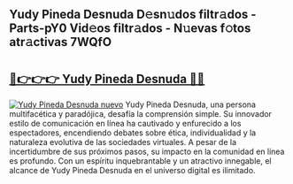 ## Yudy Pineda Desnuda D𝚎sn𝚞dos filtr𝚊dos - Parts-pY0 Vid𝚎os filtr𝚊dos - N𝚞evas f𝚘tos atr𝚊ctivas 7WQfO

# <h2><a href="http://mb65lm.tromn.icu/?c=Yudy+Pineda+Desnuda">🔗👉👉👉 Yudy Pineda Desnuda 🔗🔗</a></h2>

[![Yudy Pineda Desnuda nuevo](https://i.imgur.com/pEAQMta.gif)](http://mb65lm.tromn.icu/?c=Yudy+Pineda+Desnuda)
Yudy Pineda Desnuda, una persona multifacética y paradójica, desafía la comprensión simple. Su innovador estilo de comunicación en línea ha cautivado y enfurecido a los espectadores, encendiendo debates sobre ética, individualidad y la naturaleza evolutiva de las sociedades virtuales. A pesar de la incertidumbre de sus próximos pasos, su impacto en la comunidad en línea es profundo. Con un espíritu inquebrantable y un atractivo innegable, el alcance de Yudy Pineda Desnuda en el universo digital es ilimitado.
